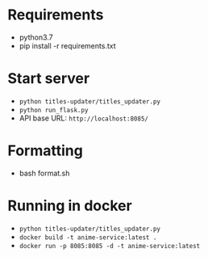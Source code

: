 # Requirements

* python3.7
* pip install -r requirements.txt

# Start server

* `python titles-updater/titles_updater.py`
* `python run_flask.py`
* API base URL: `http://localhost:8085/`

# Formatting

* bash format.sh

# Running in docker

* `python titles-updater/titles_updater.py`
* `docker build -t anime-service:latest .`
* `docker run -p 8085:8085 -d -t anime-service:latest`

